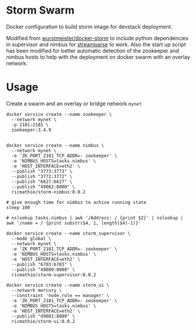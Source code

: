 Storm Swarm
===========

Docker configuration to build storm image for devstack deployment.

Modified from [wurstmeister/docker-storm](https://github.com/wurstmeister/storm-docker) to include python dependencies in supervisor and nimbus for [streamparse](https://github.com/Parsely/streamparse) to work. Also the start up script has been modified for better automatic detection of the zookeeper and nimbus hosts to help with the deployment on docker swarm with an overlay network.

# Usage

Create a swarm and an overlay or bridge network `mynet`

```
docker service create --name zookeeper \
  --network mynet \
  -p 2181:2181 \
  zookeeper:3.4.9


docker service create --name nimbus \
  --network mynet \
  -e 'ZK_PORT_2181_TCP_ADDR=- zookeeper' \
  -e 'NIMBUS_HOSTS=tasks.nimbus' \
  -e 'HOST_INTERFACE=eth2' \
  --publish "3773:3773" \
  --publish "3772:3772" \
  --publish "6627:6627" \
  --publish "49082:8000" \
  ricmathie/storm-nimbus:0.0.2

# give enough time for nimbus to achive running state
sleep 100

# nslookup tasks.nimbus | awk '/Address: / {print $2}' | nslookup | awk '/name = / {print substr($4, 1, length($4)-1)}'

docker service create --name storm_supervisor \
  --mode global \
  --network mynet \
  -e 'ZK_PORT_2181_TCP_ADDR=- zookeeper' \
  -e 'NIMBUS_HOSTS=tasks.nimbus' \
  -e 'HOST_INTERFACE=eth2' \
  --publish "6703:6703" \
  --publish "49080:8000" \
  ricmathie/storm-supervisor:0.0.2

docker service create --name storm_ui \
  --network mercury \
  --constraint 'node.role == manager' \
  -e 'ZK_PORT_2181_TCP_ADDR=- zookeeper' \
  -e 'NIMBUS_HOSTS=tasks.nimbus' \
  -e 'HOST_INTERFACE=eth2' \
  --publish "49081:8080" \
  ricmathie/storm-ui:0.0.2
```

